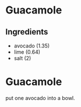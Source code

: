 # Guacamole
## Ingredients
* avocado (1.35)
* lime (0.64)
* salt (2)
# Guacamole
 put one avocado into a bowl.


